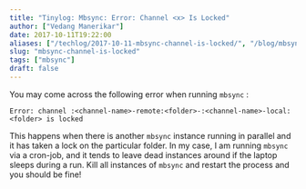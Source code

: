```yaml
---
title: "Tinylog: Mbsync: Error: Channel <x> Is Locked"
author: ["Vedang Manerikar"]
date: 2017-10-11T19:22:00
aliases: ["/techlog/2017-10-11-mbsync-channel-is-locked/", "/blog/mbsync-channel-is-locked/"]
slug: "mbsync-channel-is-locked"
tags: ["mbsync"]
draft: false
---
```


You may come across the following error when running `mbsync` :

```text
Error: channel :<channel-name>-remote:<folder>-:<channel-name>-local:<folder> is locked
```

This happens when there is another `mbsync` instance running in parallel and it has taken a lock on the particular folder. In my case, I am running `mbsync` via a cron-job, and it tends to leave dead instances around if the laptop sleeps during a run. Kill all instances of `mbsync` and restart the process and you should be fine!
